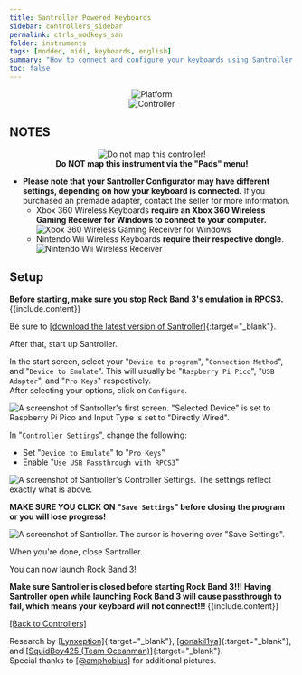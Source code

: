 ```yaml
---
title: Santroller Powered Keyboards
sidebar: controllers_sidebar
permalink: ctrls_modkeys_san
folder: instruments
tags: [modded, midi, keyboards, english]
summary: "How to connect and configure your keyboards using Santroller on RPCS3."
toc: false
---
```


<div align="center"> <img src="https://rb3pc.milohax.org/images/instruments/plat/santroller.png" alt="Platform" title="Platform"></div>

<div align="center"> <img src="https://rb3pc.milohax.org/images/instruments/cont/sancontroller.png" alt="Controller" title="Controller"></div>

## NOTES
<div align="center"> <img src="https://rb3pc.milohax.org/images/instruments/maps/rpcs3nomap.png" alt="Do not map this controller!" title="Do not map!"></div>
<div align="center"> <b>Do NOT map this instrument via the "Pads" menu!</b></div>

* **Please note that your Santroller Configurator may have different settings, depending on how your keyboard is connected.** If you purchased an premade adapter, contact the seller for more information.
	* Xbox 360 Wireless Keyboards **require an Xbox 360 Wireless Gaming Receiver for Windows to connect to your computer.**  
	![Xbox 360 Wireless Gaming Receiver for Windows](https://rb3pc.milohax.org/images/btns/ctrls/360/receiver.png "Xbox 360 Wireless Gaming Receiver for Windows")
	* Nintendo Wii Wireless Keyboards **require their respective dongle**.  
	![Nintendo Wii Wireless Receiver](https://rb3pc.milohax.org/images/btns/ctrls/wii/reckeys.png "Nintendo Wii Wireless Keyboard Receiver")  

## Setup

<div markdown="span" class="alert alert-info" role="alert"><i class="fa fa-info-circle"></i> <b>Before starting, make sure you stop Rock Band 3's emulation in RPCS3.</b> {{include.content}}</div>

Be sure to [[download the latest version of Santroller]](https://github.com/santroller/santroller/releases/latest){:target="_blank"}.

After that, start up Santroller.

In the start screen, select your "`Device to program`", "`Connection Method`", and "`Device to Emulate`". This will usually be "`Raspberry Pi Pico`", "`USB Adapter`", and "`Pro Keys`"  respectively.  
After selecting your options, click on `Configure`.

![A screenshot of Santroller's first screen. "Selected Device" is set to Raspberry Pi Pico and Input Type is set to "Directly Wired".](https://rb3pc.milohax.org/images/instruments/xtra/san/initkeys.png "Santroller: Initialize")

In "`Controller Settings`", change the following:
* Set "`Device to Emulate`" to "`Pro Keys`"
* Enable "`Use USB Passthrough with RPCS3`"

![A screenshot of Santroller's Controller Settings. The settings reflect exactly what is above.](https://rb3pc.milohax.org/images/instruments/xtra/san/consetkeys.png "Santroller: Controller Settings")

**MAKE SURE YOU CLICK ON "`Save Settings`" before closing the program or you will lose progress!**

![A screenshot of Santroller. The cursor is hovering over "Save Settings".](https://rb3pc.milohax.org/images/instruments/xtra/san/savesan.png "Santroller")

When you're done, close Santroller.

You can now launch Rock Band 3!

<div markdown="span" class="alert alert-danger" role="alert"><i class="fa fa-exclamation-circle"></i> <b>Make sure Santroller is closed before starting Rock Band 3!!! Having Santroller open while launching Rock Band 3 will cause passthrough to fail, which means your keyboard will not connect!!! </b> {{include.content}}</div>

[[Back to Controllers]](https://rb3pc.milohax.org/ctrls#instrument-list)

Research by [[Lynxeption]](https://www.youtube.com/@Lynxeption){:target="_blank"}, [[gonakil1ya]](https://linktr.ee/Gonakil1ya){:target="_blank"}, and [[SquidBoy425 (Team Oceanman)]](https://www.youtube.com/@teamOceanman343/videos){:target="_blank"}.  
Special thanks to [[@amphobius]](https://twitter.com/amphobius) for additional pictures.